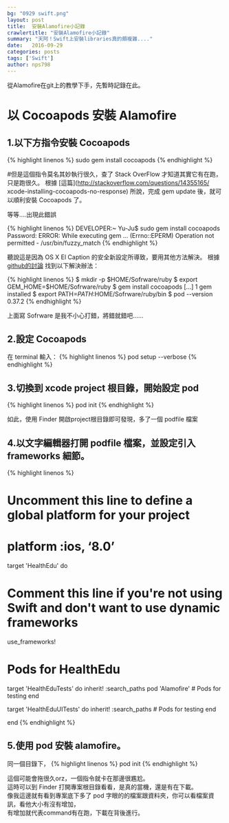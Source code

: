 ```yaml
---
bg: "0929 swift.png"
layout: post
title:  安裝Alamofire小記錄
crawlertitle: "安裝Alamofire小記錄"
summary: "天阿！Swift上安裝libraries真的頗複雜...."
date:   2016-09-29
categories: posts
tags: ['Swift']
author: nps798
---
```


從Alamofire在git上的教學下手，先暫時記錄在此。

# 以 Cocoapods 安裝 Alamofire
  

## 1.以下方指令安裝 Cocoapods  

{% highlight linenos %}
sudo gem install cocoapods
{% endhighlight %}

#但是這個指令莫名其妙執行很久，查了 Stack OverFlow 才知道其實它有在跑，只是跑很久。
根據 [這篇](http://stackoverflow.com/questions/14355165/ xcode-installing-cocoapods-no-response) 所說，完成 gem update 後，就可以順利安裝 Cocoapods 了。

等等....出現此錯誤

{% highlight linenos %}
DEVELOPER:~ Yu-Ju$ sudo gem install cocoapods
Password:
ERROR:  While executing gem ... (Errno::EPERM)
    Operation not permitted - /usr/bin/fuzzy_match
{% endhighlight %}

聽說這是因為 OS X El Caption 的安全新設定所導致，要用其他方法解決。
根據 [github的討論](https://github.com/CocoaPods/CocoaPods/issues/3692) 找到以下解決辦法：

{% highlight linenos %}
$ mkdir -p $HOME/Sofrware/ruby
$ export GEM_HOME=$HOME/Sofrware/ruby
$ gem install cocoapods
[...]
1 gem installed
$ export PATH=$PATH:$HOME/Sofrware/ruby/bin
$ pod --version
0.37.2
{% endhighlight %}

上面寫 Sofrware 是我不小心打錯，將錯就錯吧......

## 2.設定 Cocoapods

在 terminal 輸入：
{% highlight linenos %}
pod setup --verbose
{% endhighlight %}

## 3.切換到 xcode project 根目錄，開始設定 pod

{% highlight linenos %}
pod init
{% endhighlight %}

如此，使用 Finder 開啟project根目錄即可發現，多了一個 podfile 檔案

## 4.以文字編輯器打開 podfile 檔案，並設定引入 frameworks 細節。

{% highlight linenos %}
# Uncomment this line to define a global platform for your project
# platform :ios, ‘8.0’

target 'HealthEdu' do
  # Comment this line if you're not using Swift and don't want to use dynamic frameworks
  use_frameworks!

  # Pods for HealthEdu

  target 'HealthEduTests' do
    inherit! :search_paths
    pod 'Alamofire'
    # Pods for testing
  end

  target 'HealthEduUITests' do
    inherit! :search_paths
    # Pods for testing
  end

end
{% endhighlight %}

## 5.使用 pod 安裝 alamofire。

同一個目錄下，
{% highlight linenos %}
pod init
{% endhighlight %}

這個可能會拖很久orz，一個指令就卡在那邊很尷尬。  
這時可以到 Finder 打開專案根目錄看看，是真的當機，還是有在下載。  
像我這邊就有看到專案底下多了 pod 字眼的的檔案跟資料夾，你可以看檔案資訊，看他大小有沒有增加，  
有增加就代表command有在跑，下載在背後進行。




